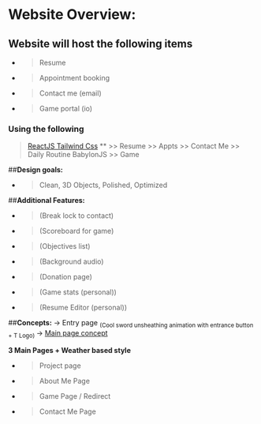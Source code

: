 # Website Overview:

## Website will host the following items
- > Resume
- > Appointment booking
- > Contact me (email)
- > Game portal (io)

### Using the following
> [ReactJS Tailwind Css](https://youtu.be/b9eMGE7QtTk?t=1641) **
       >> Resume
       >> Appts
       >> Contact Me
       >> Daily Routine
> BabylonJS
       >> Game


##**Design goals:**
- > Clean, 3D Objects, Polished, Optimized

##**Additional Features:**
- > (Break lock to contact)
- > (Scoreboard for game)
- > (Objectives list)
- > (Background audio)
- > (Donation page)
- > (Game stats (personal))
- > (Resume Editor (personal))

##**Concepts:**
-> Entry page <sub> (Cool sword unsheathing animation with entrance button + T Logo) </sub>
-> [Main page concept](https://imgur.com/l38OB1t)

**3 Main Pages + Weather based style**

- > Project page
- > About Me Page
- > Game Page / Redirect
- > Contact Me Page